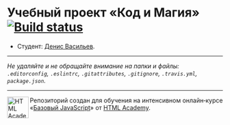 # Учебный проект «Код и Магия» [![Build status][travis-image]][travis-url]

* Студент: [Денис Васильев](https://up.htmlacademy.ru/javascript/10/user/17030).

---

_Не удаляйте и не обращайте внимание на папки и файлы:_<br>
_`.editorconfig`, `.eslintrc`, `.gitattributes`, `.gitignore`, `.travis.yml`, `package.json`._

---

<a href="https://htmlacademy.ru/intensive/javascript"><img align="left" width="50" height="50" title="HTML Academy" src="https://up.htmlacademy.ru/static/img/intensive/javascript/logo-for-github.svg"></a>

Репозиторий создан для обучения на интенсивном онлайн‑курсе «[Базовый JavaScript](https://htmlacademy.ru/intensive/javascript)» от [HTML Academy](https://htmlacademy.ru).

[travis-image]: https://travis-ci.org/htmlacademy-javascript/17030-code-and-magick.svg?branch=master
[travis-url]: https://travis-ci.org/htmlacademy-javascript/17030-code-and-magick
